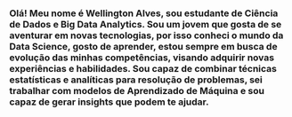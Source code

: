 ### Olá! Meu nome é Wellington Alves, sou estudante de Ciência de Dados e Big Data Analytics. Sou um jovem que gosta de se aventurar em novas tecnologias, por isso conheci o mundo da Data Science, gosto de aprender, estou sempre em busca de evolução das minhas competências, visando adquirir novas experiências e habilidades. Sou capaz de combinar técnicas estatísticas e analíticas para resolução de problemas, sei trabalhar com modelos de Aprendizado de Máquina e sou capaz de gerar insights que podem te ajudar.
                 
















